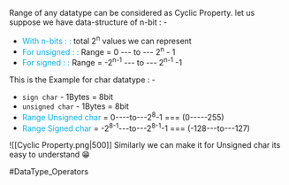 Range of any datatype can be considered as Cyclic Property. 
let us suppose we have data-structure of n-bit : -
- <font color="#00b0f0">With n-bits : :</font> total 2<sup>n</sup> values we can represent  
- <font color="#00b0f0">For unsigned : :</font> Range = 0 --- to --- 2<sup>n</sup> - 1
- <font color="#00b0f0">For signed : :</font> Range = -2<sup>n-1</sup> --- to --- 2<sup>n-1</sup> -1

This is the Example for char datatype : -
- `sign char` - 1Bytes = 8bit
- `unsigned char` - 1Bytes = 8bit
- <font color="#00b0f0">Range Unsigned char</font> = 0----to---2<sup>8</sup>-1 === (0-----255)
- <font color="#00b0f0">Range Signed char</font> = -2<sup>8-1</sup>---to---2<sup>8-1</sup>-1 === (-128---to---127)

![[Cyclic Property.png|500]]
Similarly we can make it for Unsigned char its easy to understand 😁

#DataType_Operators